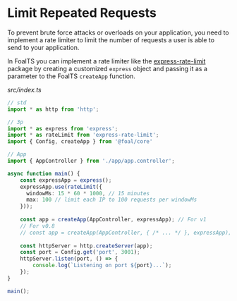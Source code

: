 # Limit Repeated Requests

To prevent brute force attacks or overloads on your application, you need to implement a rate limiter to limit the number of requests a user is able to send to your application.

In FoalTS you can implement a rate limiter like the [express-rate-limit](https://github.com/nfriedly/express-rate-limit) package by creating a customized `express` object and passing it as a parameter to the FoalTS `createApp` function.

*src/index.ts*
```typescript
// std
import * as http from 'http';

// 3p
import * as express from 'express';
import * as rateLimit from 'express-rate-limit';
import { Config, createApp } from '@foal/core'

// App
import { AppController } from './app/app.controller';

async function main() {
    const expressApp = express();
    expressApp.use(rateLimit({
      windowMs: 15 * 60 * 1000, // 15 minutes
      max: 100 // limit each IP to 100 requests per windowMs
    }));
    
    const app = createApp(AppController, expressApp); // For v1
    // For v0.8
    // const app = createApp(AppController, { /* ... */ }, expressApp);
    
    const httpServer = http.createServer(app);
    const port = Config.get('port', 3001);
    httpServer.listen(port, () => {
        console.log(`Listening on port ${port}...`);    
    });
}

main();
```
